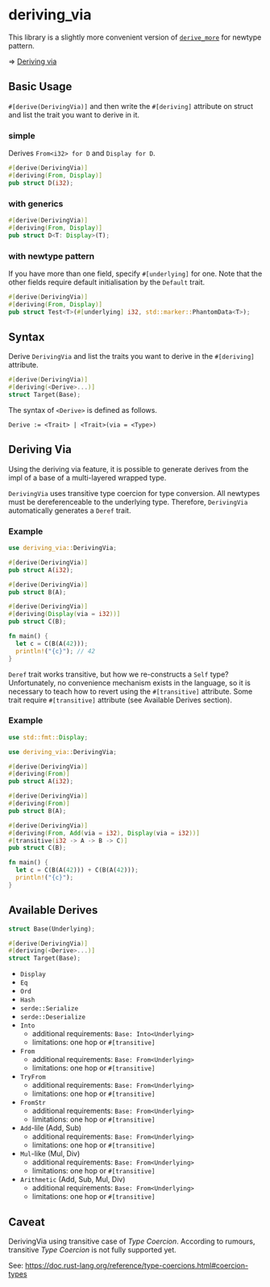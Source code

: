 # deriving_via

This library is a slightly more convenient version of [`derive_more`](https://docs.rs/derive_more/latest/derive_more/) for newtype pattern.

=> [Deriving via](https://ghc.gitlab.haskell.org/ghc/doc/users_guide/exts/deriving_via.html)

## Basic Usage

`#[derive(DerivingVia)]` and then write the `#[deriving]` attribute on struct and list the trait you want to derive in it.

### simple

Derives `From<i32> for D` and `Display for D`.

```rust
#[derive(DerivingVia)]
#[deriving(From, Display)]
pub struct D(i32);
```

### with generics

```rust
#[derive(DerivingVia)]
#[deriving(From, Display)]
pub struct D<T: Display>(T);
```

### with newtype pattern

If you have more than one field, specify `#[underlying]` for one.
Note that the other fields require default initialisation by the `Default` trait.

```rust
#[derive(DerivingVia)]
#[deriving(From, Display)]
pub struct Test<T>(#[underlying] i32, std::marker::PhantomData<T>);
```

## Syntax

Derive `DerivingVia` and list the traits you want to derive in the `#[deriving]` attribute.

```rust
#[derive(DerivingVia)]
#[deriving(<Derive>...)]
struct Target(Base);
```

The syntax of `<Derive>` is defined as follows.

```text
Derive := <Trait> | <Trait>(via = <Type>)
```

## Deriving Via

Using the deriving via feature, it is possible to generate derives from the impl of a base of a multi-layered wrapped type.

`DerivingVia` uses transitive type coercion for type conversion.
All newtypes must be dereferenceable to the underlying type.
Therefore, `DerivingVia` automatically generates a `Deref` trait.

### Example

```rust
use deriving_via::DerivingVia;

#[derive(DerivingVia)]
pub struct A(i32);

#[derive(DerivingVia)]
pub struct B(A);

#[derive(DerivingVia)]
#[deriving(Display(via = i32))]
pub struct C(B);

fn main() {
  let c = C(B(A(42)));
  println!("{c}"); // 42
}
```

`Deref` trait works transitive, but how we re-constructs a `Self` type?
Unfortunately, no convenience mechanism exists in the language,
so it is necessary to teach how to revert using the `#[transitive]` attribute.
Some trait require `#[transitive]` attribute (see Available Derives section).

### Example

```rust
use std::fmt::Display;

use deriving_via::DerivingVia;

#[derive(DerivingVia)]
#[deriving(From)]
pub struct A(i32);

#[derive(DerivingVia)]
#[deriving(From)]
pub struct B(A);

#[derive(DerivingVia)]
#[deriving(From, Add(via = i32), Display(via = i32))]
#[transitive(i32 -> A -> B -> C)]
pub struct C(B);

fn main() {
  let c = C(B(A(42))) + C(B(A(42)));
  println!("{c}");
}
```

## Available Derives

```rust
struct Base(Underlying);

#[derive(DerivingVia)]
#[deriving(<Derive>...)]
struct Target(Base);
```

- `Display`
- `Eq`
- `Ord`
- `Hash`
- `serde::Serialize`
- `serde::Deserialize`
- `Into`
  - additional requirements: `Base: Into<Underlying>`
  - limitations: one hop or `#[transitive]`
- `From`
  - additional requirements: `Base: From<Underlying>`
  - limitations: one hop or `#[transitive]`
- `TryFrom`
  - additional requirements: `Base: From<Underlying>`
  - limitations: one hop or `#[transitive]`
- `FromStr`
  - additional requirements: `Base: From<Underlying>`
  - limitations: one hop or `#[transitive]`
- `Add`-lile (Add, Sub)
  - additional requirements: `Base: From<Underlying>`
  - limitations: one hop or `#[transitive]`
- `Mul`-like (Mul, Div)
  - additional requirements: `Base: From<Underlying>`
  - limitations: one hop or `#[transitive]`
- `Arithmetic` (Add, Sub, Mul, Div)
  - additional requirements: `Base: From<Underlying>`
  - limitations: one hop or `#[transitive]`

## Caveat

DerivingVia using transitive case of _Type Coercion_.
According to rumours, transitive _Type Coercion_ is not fully supported yet.

See: https://doc.rust-lang.org/reference/type-coercions.html#coercion-types

